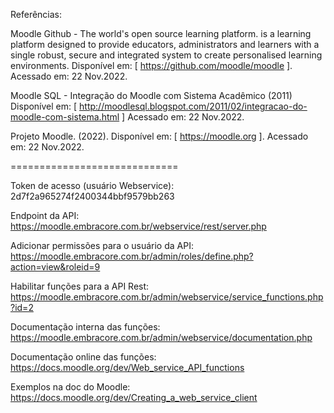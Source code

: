 Referências:

Moodle Github - The world's open source learning platform.  is a learning platform designed to provide educators, administrators and learners with a single robust, secure and integrated system to create personalised learning environments.
Disponível em: [ https://github.com/moodle/moodle ]. Acessado em: 22 Nov.2022.

Moodle SQL - Integração do Moodle com Sistema Acadêmico (2011) Disponível em: [ http://moodlesql.blogspot.com/2011/02/integracao-do-moodle-com-sistema.html ] Acessado em: 22 Nov.2022.

Projeto Moodle. (2022). Disponível em: [ https://moodle.org ]. Acessado em: 22 Nov.2022.

=============================

Token de acesso (usuário Webservice): 2d7f2a965274f2400344bbf9579bb263

Endpoint da API: https://moodle.embracore.com.br/webservice/rest/server.php

Adicionar permissões para o usuário da API: https://moodle.embracore.com.br/admin/roles/define.php?action=view&roleid=9

Habilitar funções para a API Rest: https://moodle.embracore.com.br/admin/webservice/service_functions.php?id=2

Documentação interna das funções: https://moodle.embracore.com.br/admin/webservice/documentation.php

Documentação online das funções: https://docs.moodle.org/dev/Web_service_API_functions

Exemplos na doc do Moodle: https://docs.moodle.org/dev/Creating_a_web_service_client
